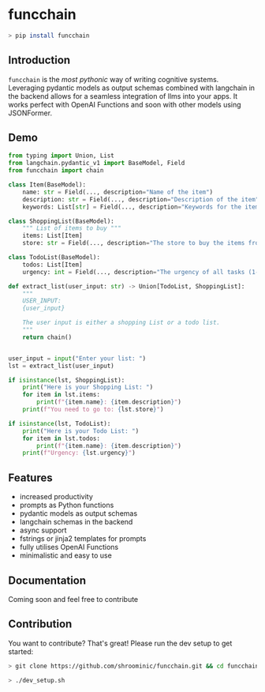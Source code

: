# funcchain

```bash
> pip install funcchain
```

## Introduction

`funcchain` is the *most pythonic* way of writing cognitive systems. Leveraging pydantic models as output schemas combined with langchain in the backend allows for a seamless integration of llms into your apps.
It works perfect with OpenAI Functions and soon with other models using JSONFormer.

## Demo

```python
from typing import Union, List
from langchain.pydantic_v1 import BaseModel, Field
from funcchain import chain

class Item(BaseModel):
    name: str = Field(..., description="Name of the item")
    description: str = Field(..., description="Description of the item")
    keywords: List[str] = Field(..., description="Keywords for the item")

class ShoppingList(BaseModel):
    """ List of items to buy """
    items: List[Item]
    store: str = Field(..., description="The store to buy the items from")

class TodoList(BaseModel):
    todos: List[Item]
    urgency: int = Field(..., description="The urgency of all tasks (1-10)")

def extract_list(user_input: str) -> Union[TodoList, ShoppingList]:
    """
    USER_INPUT:
    {user_input}

    The user input is either a shopping List or a todo list.
    """
    return chain()


user_input = input("Enter your list: ")
lst = extract_list(user_input)

if isinstance(lst, ShoppingList):
    print("Here is your Shopping List: ")
    for item in lst.items:
        print(f"{item.name}: {item.description}")
    print(f"You need to go to: {lst.store}")

if isinstance(lst, TodoList):
    print("Here is your Todo List: ")
    for item in lst.todos:
        print(f"{item.name}: {item.description}")
    print(f"Urgency: {lst.urgency}")

```

## Features

- increased productivity
- prompts as Python functions
- pydantic models as output schemas
- langchain schemas in the backend
- async support
- fstrings or jinja2 templates for prompts
- fully utilises OpenAI Functions
- minimalistic and easy to use

## Documentation

Coming soon and feel free to contribute

## Contribution

You want to contribute? That's great! Please run the dev setup to get started:

```bash
> git clone https://github.com/shroominic/funcchain.git && cd funcchain

> ./dev_setup.sh
```
